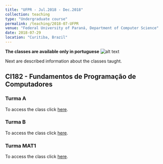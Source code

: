 ```yaml
---
title: "UFPR - Jul.2018 - Dec.2018"
collection: teaching
type: "Undergraduate course"
permalink: /teaching/2018-07-UFPR
venue: "Federal University of Paraná, Department of Computer Science"
date: 2018-07-29
location: "Curitiba, Brazil"
---
```


**The classes are available only in portuguese** ![alt text](https://jacksonpradolima.github.io/images/brazil.png "Portuguese content")

Next are described information about the classes taught.

## CI182 - Fundamentos de Programação de Computadores

### Turma A

To access the class click [here](https://ava.ufpr.br/course/view.php?id=1477).

### Turma B

To access the class click [here](https://ava.ufpr.br/course/view.php?id=1475).

### Turma MAT1

To access the class click [here](https://ava.ufpr.br/course/view.php?id=1476).
